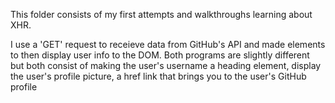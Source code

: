 This folder consists of my first attempts and walkthroughs learning about XHR.

I use a 'GET' request to receieve data from GitHub's API and made elements to then display user info to the DOM.
Both programs are slightly different but both consist of making the user's username a heading element, display the user's profile picture, a href link that brings you to the user's GitHub profile